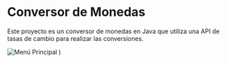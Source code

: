 # Conversor de Monedas

Este proyecto es un conversor de monedas en Java que utiliza una API de tasas de cambio para realizar las conversiones.

![Menú Principal]()
)
